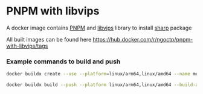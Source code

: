 # PNPM with libvips
A docker image contains [PNPM](https://pnpm.io/) and [libvips](https://github.com/libvips/libvips) library to install [sharp](https://www.npmjs.com/package/sharp) package

All built images can be found here https://hub.docker.com/r/ngoctp/pnpm-with-libvips/tags

### Example commands to build and push
```bash
docker buildx create --use --platform=linux/arm64,linux/amd64 --name multi-platform-builder

docker buildx build --push --platform linux/arm64,linux/amd64 --build-arg NODE_VERSION=18-slim --build-arg PNPM_VERSION=8.15.8 -t ngoctp/pnpm-with-libvips:8.15.8-node18 .
```
